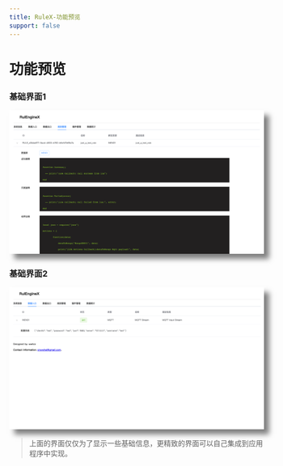 ```yaml
---
title: RuleX-功能预览
support: false
---
```


# 功能预览

### 基础界面1
<div style="text-align:center;">
    <img style ="box-shadow: 10px 10px 10px rgba(0,0,0,.5);-moz-box-shadow: 10px 10px 10px rgba(0,0,0,.5);-webkit-box-shadow: 10px 10px 10px rgba(0,0,0,.5);"
    src="../images/p1.png" width = "1000" alt="IMG"/>
</div>

### 基础界面2
<div style="text-align:center;">
    <img style ="box-shadow: 10px 10px 10px rgba(0,0,0,.5);-moz-box-shadow: 10px 10px 10px rgba(0,0,0,.5);-webkit-box-shadow: 10px 10px 10px rgba(0,0,0,.5);"
    src="../images/p2.png" width = "1000" alt="IMG"/>
</div>

> 上面的界面仅仅为了显示一些基础信息，更精致的界面可以自己集成到应用程序中实现。